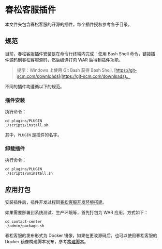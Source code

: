 # 春松客服插件

本文件夹包含春松客服的开源的插件，每个插件授权参考各子目录。

## 规范

目前，春松客服插件安装是在命令行终端内完成：使用 Bash Shell 命令，链接插件源码到春松客服源码，然后编译打包 WAR 后得到插件功能。

> 提示：Windows 上使用 Git Bash 获得 Bash Shell, [https://git-scm.com/downloads](https://git-scm.com/downloads)。

不同的插件均遵循以下的规范。

### 插件安装

执行命令：

```
cd plugins/PLUGIN
./scripts/install.sh
```

其中，`PLUGIN` 是插件的名字。

### 卸载插件

执行命令：

```
cd plugins/PLUGIN
./scripts/uninstall.sh
```

## 应用打包

安装插件后，插件开发过程同[春松客服开发环境搭建](https://docs.chatopera.com/products/cskefu/osc/engineering.html)。

如果需要部署到系统测试、生产环境等，首先打包为 WAR 应用，方式如下：

```
cd contact-center
./admin/package.sh
```

春松客服的发布形式为 Docker 镜像，如果在更改源码后，也可以使用春松客服的 Docker 镜像构建脚本发布，参考[构建脚本](https://github.com/chatopera/cskefu/blob/osc/contact-center/admin/build.sh)。
